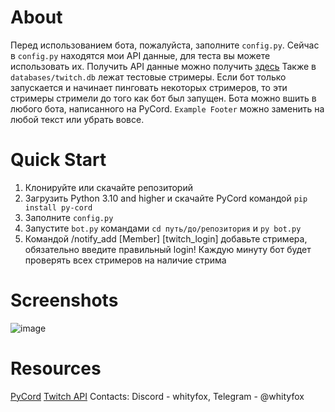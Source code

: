 # About
Перед использованием бота, пожалуйста, заполните `config.py`. Сейчас в `config.py` находятся мои API данные, для теста вы можете использовать их.
Получить API данные можно получить [здесь](https://dev.twitch.tv/console)
Также в `databases/twitch.db` лежат тестовые стримеры.
Если бот только запускается и начинает пинговать некоторых стримеров, то эти стримеры стримели до того как бот был запущен.
Бота можно вшить в любого бота, написанного на PyCord.
`Example Footer` можно заменить на любой текст или убрать вовсе. 

# Quick Start
1. Клонируйте или скачайте репозиторий
2. Загрузить Python 3.10 and higher и скачайте PyCord командой `pip install py-cord`
3. Заполните `config.py`
4. Запустите `bot.py` командами `cd путь/до/репозитория` и `py bot.py`
5. Командой /notify_add [Member] [twitch_login] добавьте стримера, обязательно введите правильный login!
Каждую минуту бот будет проверять всех стримеров на наличие стрима

# Screenshots
![image](https://github.com/WhityFoxx/TwitchNotifier/assets/114806459/af1f44e1-c37d-4915-9f80-f2de6b37e67c)

# Resources
[PyCord](https://pycord.dev) [Twitch API](https://dev.twitch.tv/docs/api/) 
Contacts: Discord - whityfox, Telegram - @whityfox

